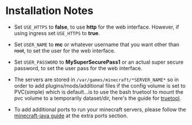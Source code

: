 # Installation Notes

- Set `USE_HTTPS` to **false**, to use **http** for the web interface. However, if using ingress set `USE_HTTPS` to **true**.

- Set `USER_NAME` to **mc** or whatever username that you want other than ~~root~~, to set the user for the web interface.

- Set `USER_PASSWORD` to **MySuperSecurePass1** or an actual super secure password, to set the user pass for the web interface.

- The servers are stored in `/var/games/minecraft/*SERVER_NAME*` so in order to add plugins/mods/additional files if the config volume is set to PVC(simple) which is default...is to use the bash truetool to mount the pvc volume to a temporarily dataset/dir, here's the guide for [truetool](../../../manual/SCALE/guides/pvc-access.md).

- To add additional ports to run your minecraft servers, please follow the [minecraft-java guide](../../stable/minecraft-java/community-guide.md#pluginsmods-that-need-additional-ports) at the extra ports section.
